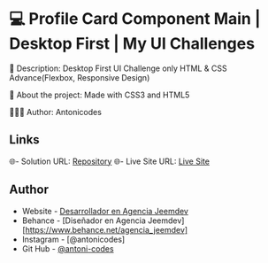
# 💻 Profile Card Component Main | Desktop First | My UI Challenges

📖 Description: Desktop First UI Challenge only HTML & CSS Advance(Flexbox, Responsive Design)

🧪 About the project: Made with CSS3 and HTML5

👨🏻‍🔬 Author: Antonicodes


## Links

🌐- Solution URL: [Repository](https://github.com/antoni-codes/Web-Desktop-First-Profile-Card-Component-Main)
🌐- Live Site URL: [Live Site](https://antoni-codes.github.io/Web-Desktop-First-Profile-Card-Component-Main/)


## Author

- Website - [Desarrollador en Agencia Jeemdev](https://www.jeemdev.com)
- Behance - [Diseñador en Agencia Jeemdev] [https://www.behance.net/agencia_jeemdev]
- Instagram - [@antonicodes]
- Git Hub - [@antoni-codes](https://github.com/antoni-codes)
